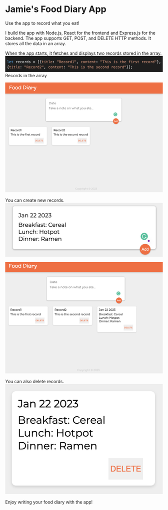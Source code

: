 # Jamie's Food Diary App

Use the app to record what you eat!

I build the app with Node.js, React for the frontend and Express.js for the backend. 
The app supports GET, POST, and DELETE HTTP methods. 
It stores all the data in an array.  

When the app starts, it fetches and displays two records stored
in the array. 
![Records in the array](pictures/records.png)
Records in the array

![Start page](pictures/start.png)

You can create new records. 
![Create area](pictures/add.png)

![My record is added](pictures/resultOfAdd.png)

You can also delete records. 
![Delete button](pictures/delete.png)

Enjoy writing your food diary with the app!